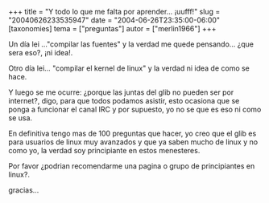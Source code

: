 +++
title = "Y  todo lo que me falta por aprender... ¡uufff!"
slug = "20040626233535947"
date = "2004-06-26T23:35:00-06:00"
[taxonomies]
tema = ["preguntas"]
autor = ["merlin1966"]
+++

Un día lei …&quot;compilar las fuentes&quot; y la verdad me quede
pensando… ¿que sera eso?, ¡ni idea!.

Otro día lei… &quot;compilar el kernel de linux&quot; y la verdad ni
idea de como se hace.

<!-- more -->
Y luego se me ocurre: ¿porque las juntas del glib no pueden ser por
internet?, digo, para que todos podamos asistir, esto ocasiona que se
ponga a funcionar el canal IRC y por supuesto, yo no se que es eso ni
como se usa.

En definitiva tengo mas de 100 preguntas que hacer, yo creo que el glib
es para usuarios de linux muy avanzados y que ya saben mucho de linux y
no como yo, la verdad soy principiante en estos menesteres.

Por favor ¿podrian recomendarme una pagina o grupo de principiantes en
linux?.

gracias…

